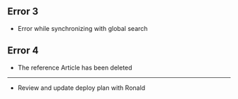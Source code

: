 ## Error 3
- Error while synchronizing with global search
## Error 4
- The reference Article has been deleted

---
- Review and update deploy plan with Ronald